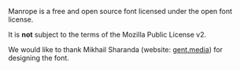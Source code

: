 Manrope is a free and open source font licensed under the open font
license.

It is **not** subject to the terms of the Mozilla Public License v2.

We would like to thank Mikhail Sharanda (website: 
[gent.media](https://gent.media)) for designing the font.

